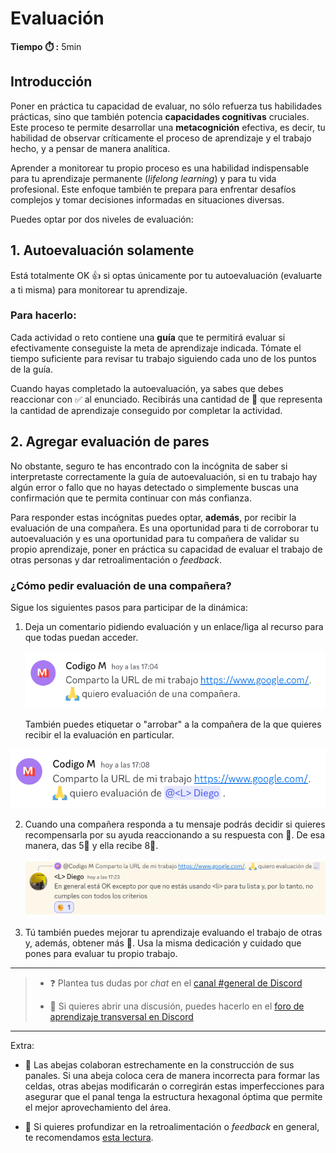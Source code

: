 # Evaluación

**Tiempo :stopwatch: :** 5min

## Introducción

Poner en práctica tu capacidad de evaluar, no sólo refuerza tus habilidades prácticas, sino que también potencia **capacidades cognitivas** cruciales. Este proceso te permite desarrollar una **metacognición** efectiva, es decir, tu habilidad de observar críticamente el proceso de aprendizaje y el trabajo hecho, y a pensar de manera analítica. 

Aprender a monitorear tu propio proceso es una habilidad indispensable para tu aprendizaje permanente (*lifelong learning*) y para tu vida profesional. Este enfoque también te prepara para enfrentar desafíos complejos y tomar decisiones informadas en situaciones diversas. 

Puedes optar por dos niveles de evaluación:

## 1. Autoevaluación solamente

Está totalmente OK 👍 si optas únicamente por tu autoevaluación (evaluarte a ti misma) para monitorear tu aprendizaje. 

### Para hacerlo:

Cada actividad o reto contiene una **guía** que te permitirá evaluar si efectivamente conseguiste la meta de aprendizaje indicada. Tómate el tiempo suficiente para revisar tu trabajo siguiendo cada uno de los puntos de la guía.

Cuando hayas completado la autoevaluación, ya sabes que debes reaccionar con ✅ al enunciado. Recibirás una cantidad de 🍯 que representa la cantidad de aprendizaje conseguido por completar la actividad.

## 2. Agregar evaluación de pares

No obstante, seguro te has encontrado con la incógnita de saber si interpretaste correctamente la guía de autoevaluación, si en tu trabajo hay algún error o fallo que no hayas detectado o simplemente buscas una confirmación que te permita continuar con más confianza.

Para responder estas incógnitas puedes optar, **además**, por recibir la evaluación de una compañera. Es una oportunidad para ti de corroborar tu autoevaluación y es una oportunidad para tu compañera de validar su propio aprendizaje, poner en práctica su capacidad de evaluar el trabajo de otras personas y dar retroalimentación o *feedback*.

### ¿Cómo pedir evaluación de una compañera?

Sigue los siguientes pasos para participar de la dinámica:  

1. Deja un comentario pidiendo evaluación y un enlace/liga al recurso para que todas puedan acceder. 
   
   <img title="" src="../assets/2024-04-24%2017-06-47.png" alt="" width="502">
   
   También puedes etiquetar o "arrobar" a la compañera de la que quieres recibir el la evaluación en particular.

<img title="" src="../assets/2024-04-24%2017-09-04.png" alt="" width="507">

2. Cuando una compañera responda a tu mensaje podrás decidir si quieres recompensarla por su ayuda reaccionando a su respuesta con 🍯. De esa manera, das 5🍯 y ella recibe 8🍯.
   
   <img src="../assets/2024-04-24%2017-24-01.png" title="" alt="" width="529">

3. Tú también puedes mejorar tu aprendizaje evaluando el trabajo de otras y, además, obtener más 🍯. Usa la misma dedicación y cuidado que pones para evaluar tu propio trabajo.

---

> - :question: Plantea tus dudas por *chat* en el [canal #general de Discord](https://discord.com/channels/1209273049304666113/1209273050076291097)
> 
> - 💬 Si quieres abrir una discusión, puedes hacerlo en el [foro de aprendizaje transversal en Discord](https://discord.com/channels/1209273049304666113/1217834825260601407)

---

Extra:

- 🐝 Las abejas colaboran estrechamente en la construcción de sus panales. Si una abeja coloca cera de manera incorrecta para formar las celdas, otras abejas modificarán o corregirán estas imperfecciones para asegurar que el panal tenga la estructura hexagonal óptima que permite el mejor aprovechamiento del área. 

- :seedling: Si quieres profundizar en la retroalimentación o *feedback* en general, te recomendamos [esta lectura](https://www-radicalcandor-com.translate.goog/blog/how-to-give-and-receive-feedback/?_x_tr_sl=en&_x_tr_tl=es&_x_tr_hl=es-419&_x_tr_pto=wapp).
